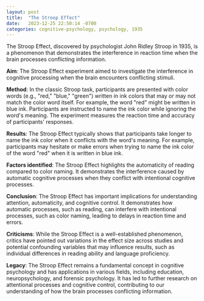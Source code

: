 ```yaml
---
layout: post
title:  "The Stroop Effect"
date:   2023-12-25 22:50:14 -0700
categories: cognitive-psychology, psychology, 1935
---
```


The Stroop Effect, discovered by psychologist John Ridley Stroop in 1935, is a phenomenon that demonstrates the interference in reaction time when the brain processes conflicting information.

**Aim**: The Stroop Effect experiment aimed to investigate the interference in cognitive processing when the brain encounters conflicting stimuli.

**Method**: In the classic Stroop task, participants are presented with color words (e.g., "red," "blue," "green") written in ink colors that may or may not match the color word itself. For example, the word "red" might be written in blue ink. Participants are instructed to name the ink color while ignoring the word's meaning. The experiment measures the reaction time and accuracy of participants' responses.

**Results**: The Stroop Effect typically shows that participants take longer to name the ink color when it conflicts with the word's meaning. For example, participants may hesitate or make errors when trying to name the ink color of the word "red" when it is written in blue ink.

**Factors identified**: The Stroop Effect highlights the automaticity of reading compared to color naming. It demonstrates the interference caused by automatic cognitive processes when they conflict with intentional cognitive processes.

**Conclusion**: The Stroop Effect has important implications for understanding attention, automaticity, and cognitive control. It demonstrates how automatic processes, such as reading, can interfere with intentional processes, such as color naming, leading to delays in reaction time and errors.

**Criticisms**: While the Stroop Effect is a well-established phenomenon, critics have pointed out variations in the effect size across studies and potential confounding variables that may influence results, such as individual differences in reading ability and language proficiency.

**Legacy**: The Stroop Effect remains a fundamental concept in cognitive psychology and has applications in various fields, including education, neuropsychology, and forensic psychology. It has led to further research on attentional processes and cognitive control, contributing to our understanding of how the brain processes conflicting information.